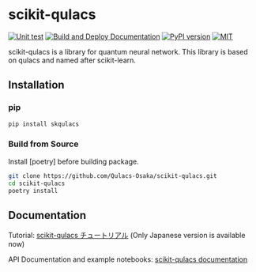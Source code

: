 # scikit-qulacs

[![Unit test](https://github.com/Qulacs-Osaka/scikit-qulacs/actions/workflows/unittest.yml/badge.svg?branch=main)](https://github.com/Qulacs-Osaka/scikit-qulacs/actions/workflows/unittest.yml)
[![Build and Deploy Documentation](https://github.com/Qulacs-Osaka/scikit-qulacs/actions/workflows/doc.yml/badge.svg?branch=main)](https://github.com/Qulacs-Osaka/scikit-qulacs/actions/workflows/doc.yml)
[![PyPI version](https://badge.fury.io/py/skqulacs.svg)](https://badge.fury.io/py/skqulacs)
[![MIT](https://img.shields.io/badge/license-MIT-blue.svg?style=flat)](LICENSE)

scikit-qulacs is a library for quantum neural network. This library is based on qulacs and named after scikit-learn.

## Installation
### pip
```bash
pip install skqulacs
```

### Build from Source
Install [poetry] before building package.
```bash
git clone https://github.com/Qulacs-Osaka/scikit-qulacs.git
cd scikit-qulacs
poetry install
```

## Documentation
Tutorial: [scikit-qulacs チュートリアル](./doc/source/notebooks/0_tutorial.ipynb) (Only Japanese version is available now)

API Documentation and example notebooks: [scikit-qulacs documentation](https://qulacs-osaka.github.io/scikit-qulacs/index.html)
